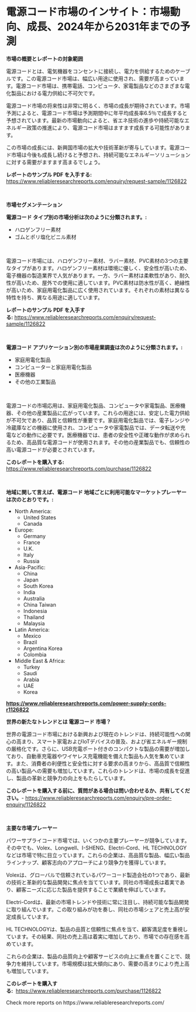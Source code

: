 <p><h1>電源コード市場のインサイト：市場動向、成長、2024年から2031年までの予測</h1></p><p><strong>市場の概要とレポートの対象範囲</strong></p>
<p><p>電源コードとは、電気機器をコンセントに接続し、電力を供給するためのケーブルです。この電源コード市場は、幅広い用途に使用され、需要が高まっています。電源コード市場は、携帯電話、コンピュータ、家電製品などのさまざまな電化製品における電力供給に不可欠です。</p><p>電源コード市場の将来性は非常に明るく、市場の成長が期待されています。市場予測によると、電源コード市場は予測期間中に年平均成長率6.5％で成長すると予想されています。最新の市場動向によると、省エネ技術の進歩や持続可能なエネルギー政策の推進により、電源コード市場はますます成長する可能性があります。</p><p>この市場の成長には、新興国市場の拡大や技術革新が寄与しています。電源コード市場は今後も成長し続けると予想され、持続可能なエネルギーソリューションに対する需要がますます高まるでしょう。</p></p>
<p><strong>レポートのサンプル PDF を入手する:</strong> <a href="https://www.reliableresearchreports.com/enquiry/request-sample/1126822">https://www.reliableresearchreports.com/enquiry/request-sample/1126822</a></p>
<p>&nbsp;</p>
<p><strong>市場セグメンテーション</strong></p>
<p><strong>電源コード タイプ別の市場分析は次のように分類されます。:</strong></p>
<p><ul><li>ハロゲンフリー素材</li><li>ゴムとポリ塩化ビニル素材</li></ul></p>
<p>&nbsp;</p>
<p><p>電源コード市場には、ハロゲンフリー素材、ラバー素材、PVC素材の3つの主要なタイプがあります。ハロゲンフリー素材は環境に優しく、安全性が高いため、電子機器の製造業界で人気があります。一方、ラバー素材は柔軟性があり、耐久性が高いため、屋外での使用に適しています。PVC素材は防水性が高く、絶縁性が高いため、家庭用電化製品に広く使用されています。それぞれの素材は異なる特性を持ち、異なる用途に適しています。</p></p>
<p><strong>レポートのサンプル PDF を入手する:</strong>&nbsp;<a href="https://www.reliableresearchreports.com/enquiry/request-sample/1126822">https://www.reliableresearchreports.com/enquiry/request-sample/1126822</a></p>
<p>&nbsp;</p>
<p><strong> 電源コード アプリケーション別の市場産業調査は次のように分類されます。:</strong></p>
<p><ul><li>家庭用電化製品</li><li>コンピューターと家庭用電化製品</li><li>医療機器</li><li>その他の工業製品</li></ul></p>
<p>&nbsp;</p>
<p><p>電源コードの市場応用は、家庭用電化製品、コンピュータや家電製品、医療機器、その他の産業製品に広がっています。これらの用途には、安定した電力供給が不可欠であり、品質と信頼性が重要です。家庭用電化製品では、電子レンジや冷蔵庫などの機器に使用され、コンピュータや家電製品では、データ転送や充電などの動作に必要です。医療機器では、患者の安全性や正確な動作が求められるため、高品質な電源コードが使用されます。その他の産業製品でも、信頼性の高い電源コードが必要とされています。</p></p>
<p><strong>このレポートを購入する:</strong>&nbsp; <a href="https://www.reliableresearchreports.com/purchase/1126822">https://www.reliableresearchreports.com/purchase/1126822</a></p>
<p>&nbsp;</p>
<p><strong>地域に関して言えば、電源コード 地域ごとに利用可能なマーケットプレーヤーは次のとおりです。:</strong></p>
<p><ul>
    <li>
        North America:
        <ul>
            <li>United States</li>
            <li>Canada</li>
        </ul>
    </li>
    <li>
        Europe:
        <ul>
            <li>Germany</li>
            <li>France</li>
            <li>U.K.</li>
            <li>Italy</li>
            <li>Russia</li>
        </ul>
    </li>
    <li>
        Asia-Pacific:
        <ul>
            <li>China</li>
            <li>Japan</li>
            <li>South Korea</li>
            <li>India</li>
            <li>Australia</li>
            <li>China Taiwan</li>
            <li>Indonesia</li>
            <li>Thailand</li>
            <li>Malaysia</li>
        </ul>
    </li>
    <li>
        Latin America:
        <ul>
            <li>Mexico</li>
            <li>Brazil</li>
            <li>Argentina Korea</li>
            <li>Colombia</li>
        </ul>
    </li>
    <li>
        Middle East & Africa:
        <ul>
            <li>Turkey</li>
            <li>Saudi</li>
            <li>Arabia</li>
            <li>UAE</li>
            <li>Korea</li>
        </ul>
    </li>
    </ul></p>
<p><strong><a href="https://www.reliableresearchreports.com/power-supply-cords-r1126822">https://www.reliableresearchreports.com/power-supply-cords-r1126822</a></strong>&nbsp;</p>
<p><strong>世界の新たなトレンドとは 電源コード 市場？</strong></p>
<p><p>世界の電源コード市場における新興および現在のトレンドは、持続可能性への関心の高まり、スマート家電およびIoTデバイスの普及、および省エネルギー規制の厳格化です。さらに、USB充電ポート付きのコンパクトな製品の需要が増加しており、自動車充電器やワイヤレス充電機能を備えた製品も人気を集めています。また、消費者の利便性と安全性に対する要求の高まりから、高品質で信頼性の高い製品への需要も増加しています。これらのトレンドは、市場の成長を促進し、製品の革新と競争力の向上をもたらしています。</p></p>
<p><strong>このレポートを購入する前に、質問がある場合は問い合わせるか、共有してください。</strong>- <a href="https://www.reliableresearchreports.com/enquiry/pre-order-enquiry/1126822">https://www.reliableresearchreports.com/enquiry/pre-order-enquiry/1126822</a></p>
<p>&nbsp;</p>
<p><strong>主要な市場プレーヤー</strong></p>
<p><p>パワーサプライコード市場では、いくつかの主要プレーヤーが競争しています。その中でも、Volex、Longwell、I-SHENG、Electri-Cord、HL TECHNOLOGYなどは市場で特に目立っています。これらの企業は、高品質な製品、幅広い製品ラインナップ、顧客志向のアプローチにより競争力を獲得しています。</p><p>Volexは、グローバルで信頼されているパワーコード製造会社の1つであり、最新の技術と革新的な製品開発に焦点を当てています。同社の市場成長は着実であり、顧客ニーズに応じた製品を提供することで業績を伸ばしています。</p><p>Electri-Cordは、最新の市場トレンドや技術に常に注目し、持続可能な製品開発に取り組んでいます。この取り組みが功を奏し、同社の市場シェアと売上高が安定成長しています。</p><p>HL TECHNOLOGYは、製品の品質と信頼性に焦点を当て、顧客満足度を重視しています。その結果、同社の売上高は着実に増加しており、市場での存在感を高めています。</p><p>これらの企業は、製品の品質向上や顧客サービスの向上に重点を置くことで、競争力を維持しています。市場規模は拡大傾向にあり、需要の高まりにより売上高も増加しています。</p></p>
<p><strong>このレポートを購入する:</strong>&nbsp;&nbsp;<a href="https://www.reliableresearchreports.com/purchase/1126822">https://www.reliableresearchreports.com/purchase/1126822</a></p>
<p>Check more reports on https://www.reliableresearchreports.com/</p>